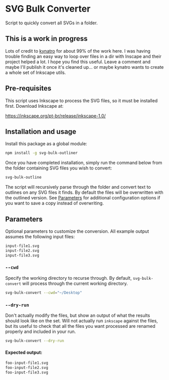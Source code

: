 # SVG Bulk Converter

Script to quickly convert all SVGs in a folder.

## This is a work in progress
Lots of credit to [kynatro](https://github.com/kynatro/svg-bulk-outliner) for about 99% of the work here.
I was having trouble finding an easy way to loop over files in a dir with Inscape and their project helped a lot.
I hope you find this useful. Leave a comment and maybe I'll publish it once it's cleaned up... or maybe kynatro wants to create a whole set of Inkscape utils.

## Pre-requisites
This script uses Inkscape to process the SVG files, so it must be installed first. Download Inkscape at:

https://inkscape.org/pt-br/release/inkscape-1.0/

## Installation and usage
Install this package as a global module:

```sh
npm install -g svg-bulk-outliner
```

Once you have completed installation, simply run the command below from the folder containing SVG files you wish to convert:

```sh
svg-bulk-outline
```

The script will recursively parse through the folder and convert text to outlines on any SVG files it finds. By default the files will be overwritten with the outlined version. See [Parameters](#parameters) for additional configuration options if you want to save a copy instead of overwriting.

## Parameters

Optional parameters to customize the conversion. All example output assumes the following input files:

```sh
input-file1.svg
input-file2.svg
input-file3.svg
```

### `--cwd`
Specify the working directory to recurse through. By default, `svg-bulk-convert` will process through the current working directory.

```sh
svg-bulk-convert --cwd="~/Desktop"
```

### `--dry-run`
Don't actually modify the files, but show an output of what the results should look like on the set. Will not actually run `inkscape` against the files, but its useful to check that all the files you want processed are renamed properly and included in your run.

```sh
svg-bulk-convert --dry-run
```

#### Expected output:

```sh
foo-input-file1.svg
foo-input-file2.svg
foo-input-file3.svg
```
